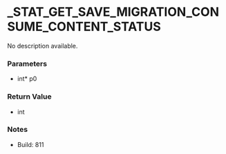 # _STAT_GET_SAVE_MIGRATION_CONSUME_CONTENT_STATUS

No description available.

### Parameters
* int* p0

### Return Value
* int

### Notes
* Build: 811

